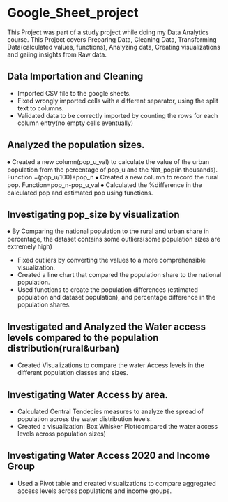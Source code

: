 # Google_Sheet_project
This Project was part of a study project while doing my Data Analytics course.
This Project covers Preparing Data, Cleaning Data, Transforming Data(calculated values, functions), Analyzing data, Creating visualizations and gaiing insights from Raw data.
## Data Importation and Cleaning
*	Imported CSV file to the google sheets.
*	Fixed wrongly imported cells with a different separator, using the split text to columns.
* Validated data to be correctly imported by counting the rows for each column entry(no empty cells eventually)
##  Analyzed the population sizes.
⦁	Created a new column(pop_u_val) to calculate the value of the urban population from the percentage of pop_u and the Nat_pop(in thousands). Function =(pop_u/100)*pop_n
⦁	Created a new column to record the rural pop. Function=pop_n-pop_u_val
⦁	Calculated the %difference in the calculated pop and estimated pop using functions.
## Investigating pop_size by visualization
⦁	By Comparing the national population to the rural and urban share in percentage, the dataset contains some outliers(some population sizes are extremely high)
* Fixed outliers by converting the values to a more comprehensible visualization.
* Created a line chart that compared the population share to the national population.
* Used functions to create the population differences (estimated population and dataset population), and percentage difference in the population shares.
## Investigated and Analyzed the Water access levels compared to the population distribution(rural&urban)
* Created Visualizations to compare the water Access levels in the different population classes and sizes.
## Investigating Water Access by area.
* Calculated Central Tendecies measures to analyze the spread of population across the water distribution levels.
* Created a visualization: Box Whisker Plot(compared the water access levels across population sizes)
## Investigating Water Access 2020 and Income Group
* Used a Pivot table and created visualizations to compare aggregated access levels across populations and income groups.
